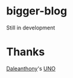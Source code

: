 # bigger-blog
Still in development


# Thanks
[Daleanthony](https://github.com/daleanthony)'s [UNO](https://github.com/daleanthony/uno)


<!--
移除了部分暂未用到的依赖
    "bootstrap-sass": "^3.3.7",
    "gulp": "^3.9.1",
    "jquery": "^3.1.0",
    "laravel-elixir": "^6.0.0-9",
    "laravel-elixir-vue-2": "^0.2.0",
    "laravel-elixir-webpack-official": "^1.0.2",
    "lodash": "^4.16.2",
-->